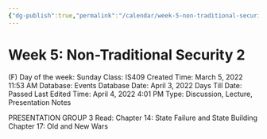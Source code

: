 ```yaml
---
{"dg-publish":true,"permalink":"/calendar/week-5-non-traditional-security-2/"}
---
```


# Week 5: Non-Traditional Security 2

(F) Day of the week: Sunday
Class: IS409
Created Time: March 5, 2022 11:53 AM
Database: Events Database
Date: April 3, 2022
Days Till Date: Passed
Last Edited Time: April 4, 2022 4:01 PM
Type: Discussion, Lecture, Presentation Notes

PRESENTATION
GROUP 3
Read:
Chapter 14: State Failure and State Building
Chapter 17: Old and New Wars